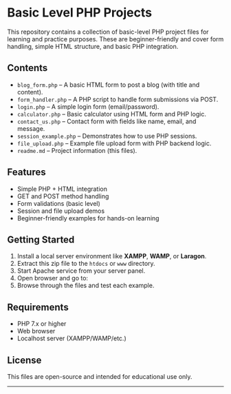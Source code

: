 # Basic Level PHP Projects

This repository contains a collection of basic-level PHP project files for learning and practice purposes. These are beginner-friendly and cover form handling, simple HTML structure, and basic PHP integration.

## Contents


- `blog_form.php` – A basic HTML form to post a blog (with title and content).
- `form_handler.php` – A PHP script to handle form submissions via POST.
- `login.php` – A simple login form (email/password).
- `calculator.php` – Basic calculator using HTML form and PHP logic.
- `contact_us.php` – Contact form with fields like name, email, and message.
- `session_example.php` – Demonstrates how to use PHP sessions.
- `file_upload.php` – Example file upload form with PHP backend logic.
- `readme.md` – Project information (this files).

## Features

- Simple PHP + HTML integration
- GET and POST method handling
- Form validations (basic level)
- Session and file upload demos
- Beginner-friendly examples for hands-on learning

## Getting Started

1. Install a local server environment like **XAMPP**, **WAMP**, or **Laragon**.
2. Extract this zip file to the `htdocs` or `www` directory.
3. Start Apache service from your server panel.
4. Open browser and go to:
5. Browse through the files and test each example.

## Requirements

- PHP 7.x or higher
- Web browser
- Localhost server (XAMPP/WAMP/etc.)

## License

This files are open-source and intended for educational use only.

---

